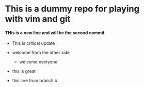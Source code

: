 # This is a dummy repo for playing with vim and git

#### THis is a new line and will be the second commit


* This is critical update
- welcome from the other side
    - welcome everyone

- this is great

- this line from branch b
